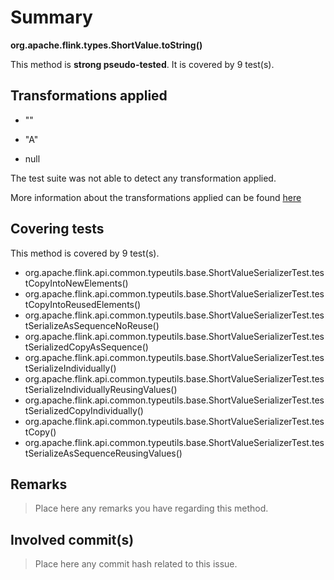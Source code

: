 # Summary
**org.apache.flink.types.ShortValue.toString()**

This method is **strong pseudo-tested**.
It is covered by 9 test(s). 


## Transformations applied

- &quot;&quot;

- &quot;A&quot;

- null


The test suite was not able to detect any transformation applied.

More information about the transformations applied can be found [here](https://github.com/STAMP-project/pitest-descartes)

## Covering tests
This method is covered by 9 test(s).
* org.apache.flink.api.common.typeutils.base.ShortValueSerializerTest.testCopyIntoNewElements()
* org.apache.flink.api.common.typeutils.base.ShortValueSerializerTest.testCopyIntoReusedElements()
* org.apache.flink.api.common.typeutils.base.ShortValueSerializerTest.testSerializeAsSequenceNoReuse()
* org.apache.flink.api.common.typeutils.base.ShortValueSerializerTest.testSerializedCopyAsSequence()
* org.apache.flink.api.common.typeutils.base.ShortValueSerializerTest.testSerializeIndividually()
* org.apache.flink.api.common.typeutils.base.ShortValueSerializerTest.testSerializeIndividuallyReusingValues()
* org.apache.flink.api.common.typeutils.base.ShortValueSerializerTest.testSerializedCopyIndividually()
* org.apache.flink.api.common.typeutils.base.ShortValueSerializerTest.testCopy()
* org.apache.flink.api.common.typeutils.base.ShortValueSerializerTest.testSerializeAsSequenceReusingValues()


## Remarks
> Place here any remarks you have regarding this method.

## Involved commit(s)

> Place here any commit hash related to this issue.
